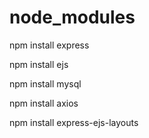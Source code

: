 # node_modules

npm install express

npm install ejs

npm install mysql

npm install axios

npm install express-ejs-layouts
